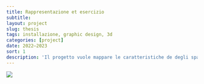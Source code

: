 ```yaml
---
title: Rappresentazione et esercizio
subtitle: 
layout: project
slug: thesis
tags: installazione, graphic design, 3d
categories: [project]
date: 2022—2023
sort: 1
description: 'Il progetto vuole mappare le caratteristiche de degli spartiti grafici del Novecento in modo da progettare un archivio digitale che le accolga. Per farlo si è preso a campione l’opera di Domenico Guaccero, musicista pugliese attivo tra gli anni Sessanta e Ottanta. Dopo un’analisi teorica basata principalmente sul quadro di riferimento elaborato da Andrea Valle nel suo La notazione musicale contemporanea, si è proceduto a mettere in forma logica i dati acquisiti da questi spartiti. Per la produzione del prototipo si è analizzato lo stato dell’arte degli archivi nel campo culturale, e specificatamente musicale, progettando quindi un’architettura in linea con le regole di catalogazione italiane REICAT, combinate con le categorie d’analisi degli spartiti grafici messe a punto da Kurt Stone nel 1980. Il risultato è un modello di archivio eterarchico e scalabile agli spartiti grafici in generale, di cui si presenta con questa tesi un prototipo funzionante e implementabile.'
---
```


![]({{site.baseurl}}/projects/4.jpg)


